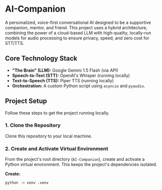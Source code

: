 # AI-Companion

A personalized, voice-first conversational AI designed to be a supportive companion, mentor, and friend. This project uses a hybrid architecture, combining the power of a cloud-based LLM with high-quality, locally-run models for audio processing to ensure privacy, speed, and zero cost for STT/TTS.

## Core Technology Stack

*   **"The Brain" (LLM):** Google Gemini 1.5 Flash (via API)
*   **Speech-to-Text (STT):** OpenAI's Whisper (running locally)
*   **Text-to-Speech (TTS):** Piper TTS (running locally)
*   **Orchestration:** A custom Python script using `asyncio` and `pyaudio`.

## Project Setup

Follow these steps to get the project running locally.

### 1. Clone the Repository
Clone this repository to your local machine.

### 2. Create and Activate Virtual Environment
From the project's root directory (`AI-Companion`), create and activate a Python virtual environment. This keeps the project's dependencies isolated.

**Create:**
```bash
python -m venv .venv